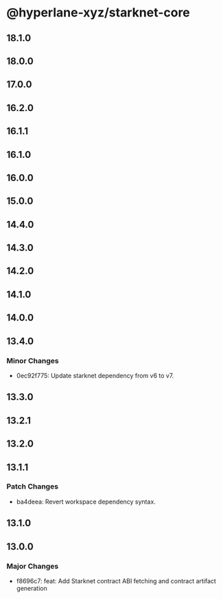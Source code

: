 # @hyperlane-xyz/starknet-core

## 18.1.0

## 18.0.0

## 17.0.0

## 16.2.0

## 16.1.1

## 16.1.0

## 16.0.0

## 15.0.0

## 14.4.0

## 14.3.0

## 14.2.0

## 14.1.0

## 14.0.0

## 13.4.0

### Minor Changes

- 0ec92f775: Update starknet dependency from v6 to v7.

## 13.3.0

## 13.2.1

## 13.2.0

## 13.1.1

### Patch Changes

- ba4deea: Revert workspace dependency syntax.

## 13.1.0

## 13.0.0

### Major Changes

- f8696c7: feat: Add Starknet contract ABI fetching and contract artifact generation
